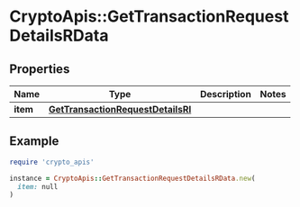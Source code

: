 # CryptoApis::GetTransactionRequestDetailsRData

## Properties

| Name | Type | Description | Notes |
| ---- | ---- | ----------- | ----- |
| **item** | [**GetTransactionRequestDetailsRI**](GetTransactionRequestDetailsRI.md) |  |  |

## Example

```ruby
require 'crypto_apis'

instance = CryptoApis::GetTransactionRequestDetailsRData.new(
  item: null
)
```

